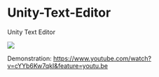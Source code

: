 # Unity-Text-Editor
Unity Text Editor

![](https://github.comARtronClassicStudio/Unity-Text-Editor/blob/main/ScreenShots/edit.PNG?raw=true)

Demonstration: https://www.youtube.com/watch?v=cYYb6Kw7qkI&feature=youtu.be
